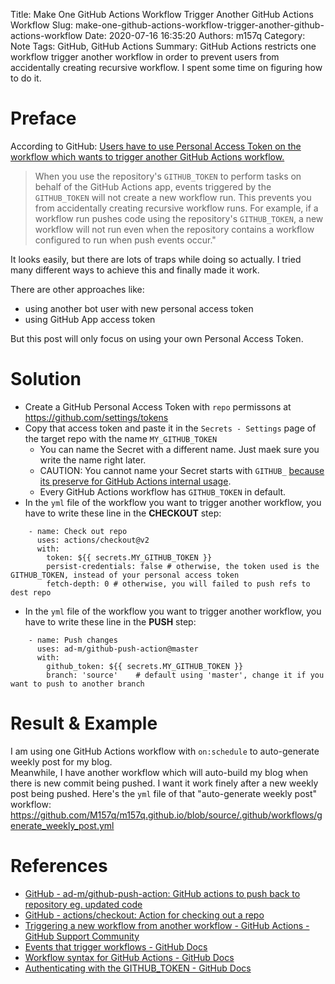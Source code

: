 Title: Make One GitHub Actions Workflow Trigger Another GitHub Actions Workflow
Slug: make-one-github-actions-workflow-trigger-another-github-actions-workflow
Date: 2020-07-16 16:35:20
Authors: m157q
Category: Note
Tags: GitHub, GitHub Actions
Summary: GitHub Actions restricts one workflow trigger another workflow in order to prevent users from accidentally creating recursive workflow. I spent some time on figuring how to do it.


# Preface

According to GitHub: [Users have to use Personal Access Token on the workflow which wants to trigger another GitHub Actions workflow.](make-one-github-action-workflow-trigger-another-github-action-workflow)

> When you use the repository's `GITHUB_TOKEN` to perform tasks on behalf of the GitHub Actions app, events triggered by the `GITHUB_TOKEN` will not create a new workflow run. This prevents you from accidentally creating recursive workflow runs. For example, if a workflow run pushes code using the repository's `GITHUB_TOKEN`, a new workflow will not run even when the repository contains a workflow configured to run when push events occur."

It looks easily, but there are lots of traps while doing so actually. I tried many different ways to achieve this and finally made it work.

There are other approaches like:

- using another bot user with new personal access token
- using GitHub App access token

But this post will only focus on using your own Personal Access Token.


# Solution

- Create a GitHub Personal Access Token with `repo` permissons at <https://github.com/settings/tokens>
- Copy that access token and paste it in the `Secrets - Settings` page of the target repo with the name `MY_GITHUB_TOKEN`
    - You can name the Secret with a different name. Just maek sure you write the name right later.
    - CAUTION: You cannot name your Secret starts with `GITHUB_` [because its preserve for GitHub Actions internal usage](https://docs.github.com/en/actions/configuring-and-managing-workflows/creating-and-storing-encrypted-secrets#naming-your-secrets).
    - Every GitHub Actions workflow has `GITHUB_TOKEN` in default.
- In the `yml` file of the workflow you want to trigger another workflow, you have to write these line in the **CHECKOUT** step:

```
    - name: Check out repo
      uses: actions/checkout@v2
      with:
        token: ${{ secrets.MY_GITHUB_TOKEN }}
        persist-credentials: false # otherwise, the token used is the GITHUB_TOKEN, instead of your personal access token
        fetch-depth: 0 # otherwise, you will failed to push refs to dest repo
```

- In the `yml` file of the workflow you want to trigger another workflow, you have to write these line in the **PUSH** step:

```
    - name: Push changes
      uses: ad-m/github-push-action@master
      with:
        github_token: ${{ secrets.MY_GITHUB_TOKEN }}
        branch: 'source'    # default using 'master', change it if you want to push to another branch
```


# Result & Example

I am using one GitHub Actions workflow with `on:schedule` to auto-generate weekly post for my blog.  
Meanwhile, I have another workflow which will auto-build my blog when there is new commit being pushed. 
I want it work finely after a new weekly post being pushed.
Here's the `yml` file of that "auto-generate weekly post" workflow: <https://github.com/M157q/m157q.github.io/blob/source/.github/workflows/generate_weekly_post.yml>


# References

- [GitHub - ad-m/github-push-action: GitHub actions to push back to repository eg. updated code](https://github.com/ad-m/github-push-action)
- [GitHub - actions/checkout: Action for checking out a repo](https://github.com/actions/checkout)
- [Triggering a new workflow from another workflow - GitHub Actions - GitHub Support Community](https://github.community/t/triggering-a-new-workflow-from-another-workflow/16250)
- [Events that trigger workflows - GitHub Docs](https://docs.github.com/en/actions/reference/events-that-trigger-workflows#triggering-new-workflows-using-a-personal-access-token)
- [Workflow syntax for GitHub Actions - GitHub Docs](https://docs.github.com/en/actions/reference/workflow-syntax-for-github-actions#on)
- [Authenticating with the GITHUB_TOKEN - GitHub Docs](https://docs.github.com/en/actions/configuring-and-managing-workflows/authenticating-with-the-github_token)
